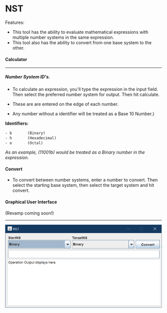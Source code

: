 # NST
Features:
    
   - This tool has the ability to evaluate mathematical expressions with multiple number systems in the same expression.
   - This tool also has the ability to convert from one base system to the other. 

####  Calculator

----------

##### Number System ID's.
 * To calculate an expression, you'll type the expression in the input field. Then select the preferred number system for output. Then hit calculate.

 * These are are entered on the edge of each number. 

 * Any number without a identifier  will be treated as a Base 10 Number.)

**Identifiers:**
    
    - b       (Binary)
    - h       (Hexadecimal)
    - o       (Octal)
 
_As an example, (11001b) would be treated as a Binary number in the expression._

#### Convert
* To convert between number systems, enter a number to convert. Then select the starting base system, then select the target system and hit convert. 

#### Graphical User Interface
(Revamp coming soon!)

------------------------------ 
![alt text](https://github.com/hanktheitguy/NST/blob/master/org/karpinen/nst/image/NST_Screenshot.PNG?raw=true)













